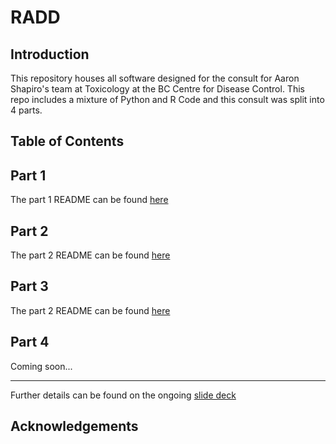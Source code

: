 # RADD

## Introduction

This repository houses all software designed for the consult for Aaron Shapiro's team at Toxicology at the BC Centre for Disease Control. This repo includes a mixture of Python and R Code and this consult was split into 4 parts.

## Table of Contents

## Part 1

The part 1 README can be found [here](https://github.com/BCCDC-DSI/RADD/blob/main/workflows/part1/README.md)

## Part 2

The part 2 README can be found [here](https://github.com/BCCDC-DSI/RADD/blob/main/workflows/part2/readme.md)

## Part 3

The part 2 README can be found [here](https://github.com/BCCDC-DSI/RADD/blob/main/workflows/part3/readme.md)

## Part 4

Coming soon...


<hr>

Further details can be found on the ongoing [slide deck](https://docs.google.com/presentation/d/1EoPfQdC32cnRHPE95FKA8puVm2C3zmvNykvNYOYzaO8/)

## Acknowledgements 
 
